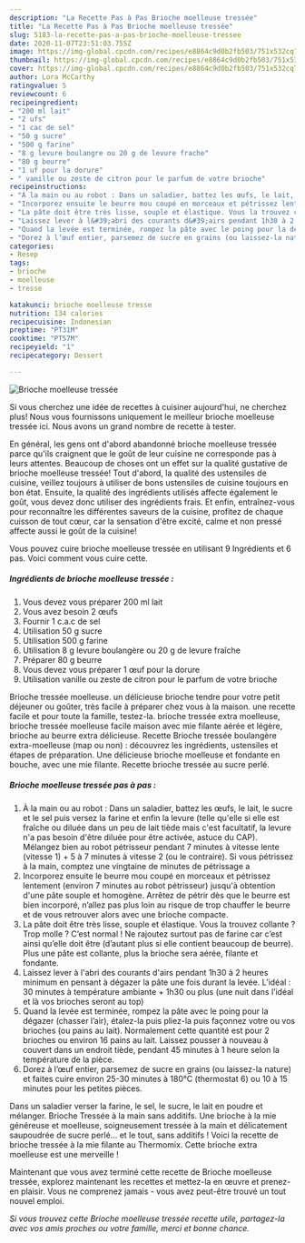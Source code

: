 ```yaml
---
description: "La Recette Pas à Pas Brioche moelleuse tressée"
title: "La Recette Pas à Pas Brioche moelleuse tressée"
slug: 5183-la-recette-pas-a-pas-brioche-moelleuse-tressee
date: 2020-11-07T23:51:03.755Z
image: https://img-global.cpcdn.com/recipes/e8864c9d0b2fb503/751x532cq70/brioche-moelleuse-tressee-photo-principale-de-la-recette.jpg
thumbnail: https://img-global.cpcdn.com/recipes/e8864c9d0b2fb503/751x532cq70/brioche-moelleuse-tressee-photo-principale-de-la-recette.jpg
cover: https://img-global.cpcdn.com/recipes/e8864c9d0b2fb503/751x532cq70/brioche-moelleuse-tressee-photo-principale-de-la-recette.jpg
author: Lora McCarthy
ratingvalue: 5
reviewcount: 6
recipeingredient:
- "200 ml lait"
- "2 ufs"
- "1 cac de sel"
- "50 g sucre"
- "500 g farine"
- "8 g levure boulangre ou 20 g de levure frache"
- "80 g beurre"
- "1 uf pour la dorure"
- " vanille ou zeste de citron pour le parfum de votre brioche"
recipeinstructions:
- "À la main ou au robot : Dans un saladier, battez les œufs, le lait, le sucre et le sel puis versez la farine et enfin la levure (telle qu&#39;elle si elle est fraîche ou diluée dans un peu de lait tiède mais c&#39;est facultatif, la levure n&#39;a pas besoin d&#39;être diluée pour être activée, astuce du CAP). Mélangez bien au robot pétrisseur pendant 7 minutes à vitesse lente (vitesse 1) + 5 à 7 minutes à vitesse 2 (ou le contraire). Si vous pétrissez à la main, comptez une vingtaine de minutes de pétrissage a"
- "Incorporez ensuite le beurre mou coupé en morceaux et pétrissez lentement (environ 7 minutes au robot pétrisseur) jusqu&#39;à obtention d&#39;une pâte souple et homogène. Arrêtez de pétrir dès que le beurre est bien incorporé, n’allez pas plus loin au risque de trop chauffer le beurre et de vous retrouver alors avec une brioche compacte."
- "La pâte doit être très lisse, souple et élastique. Vous la trouvez collante ? Trop molle ? C’est normal ! Ne rajoutez surtout pas de farine car c’est ainsi qu’elle doit être (d’autant plus si elle contient beaucoup de beurre). Plus une pâte est collante, plus la brioche sera aérée, filante et fondante."
- "Laissez lever à l&#39;abri des courants d&#39;airs pendant 1h30 à 2 heures minimum en pensant à dégazer la pâte une fois durant la levée. L’idéal : 30 minutes à température ambiante + 1h30 ou plus (une nuit dans l’idéal et là vos brioches seront au top)"
- "Quand la levée est terminée, rompez la pâte avec le poing pour la dégazer (chasser l’air), étalez-la puis pliez-la puis façonnez votre ou vos brioches (ou pains au lait). Normalement cette quantité est pour 2 brioches ou environ 16 pains au lait. Laissez pousser à nouveau à couvert dans un endroit tiède, pendant 45 minutes à 1 heure selon la température de la pièce."
- "Dorez à l’œuf entier, parsemez de sucre en grains (ou laissez-la nature) et faites cuire environ 25-30 minutes à 180°C (thermostat 6) ou 10 à 15 minutes pour les petites pièces."
categories:
- Resep
tags:
- brioche
- moelleuse
- tresse

katakunci: brioche moelleuse tresse 
nutrition: 134 calories
recipecuisine: Indonesian
preptime: "PT31M"
cooktime: "PT57M"
recipeyield: "1"
recipecategory: Dessert

---
```



![Brioche moelleuse tressée](https://img-global.cpcdn.com/recipes/e8864c9d0b2fb503/751x532cq70/brioche-moelleuse-tressee-photo-principale-de-la-recette.jpg)

Si vous cherchez une idée de recettes à cuisiner aujourd'hui, ne cherchez plus! Nous vous fournissons uniquement le meilleur brioche moelleuse tressée ici. Nous avons un grand nombre de recette à tester.

En général, les gens ont d'abord abandonné brioche moelleuse tressée parce qu'ils craignent que le goût de leur cuisine ne corresponde pas à leurs attentes. Beaucoup de choses ont un effet sur la qualité gustative de brioche moelleuse tressée! Tout d'abord, la qualité des ustensiles de cuisine, veillez toujours à utiliser de bons ustensiles de cuisine toujours en bon état. Ensuite, la qualité des ingrédients utilisés affecte également le goût, vous devez donc utiliser des ingrédients frais. Et enfin, entraînez-vous pour reconnaître les différentes saveurs de la cuisine, profitez de chaque cuisson de tout cœur, car la sensation d'être excité, calme et non pressé affecte aussi le goût de la cuisine!

<!--inarticleads1-->

Vous pouvez cuire brioche moelleuse tressée en utilisant 9 Ingrédients et 6 pas. Voici comment vous cuire cette.

##### Ingrédients de brioche moelleuse tressée :

1. Vous devez vous préparer 200 ml lait
1. Vous avez besoin 2 œufs
1. Fournir 1 c.a.c de sel
1. Utilisation 50 g sucre
1. Utilisation 500 g farine
1. Utilisation 8 g levure boulangère ou 20 g de levure fraîche
1. Préparer 80 g beurre
1. Vous devez vous préparer 1 œuf pour la dorure
1. Utilisation  vanille ou zeste de citron pour le parfum de votre brioche


Brioche tressée moelleuse. un délicieuse brioche tendre pour votre petit déjeuner ou goûter, très facile à préparer chez vous à la maison. une recette facile et pour toute la famille, testez-la. brioche tressée extra moelleuse, brioche tressée moelleuse facile maison avec mie filante aérée et légère, brioche au beurre extra délicieuse. Recette Brioche tressée boulangère extra-moelleuse (map ou non) : découvrez les ingrédients, ustensiles et étapes de préparation. Une délicieuse brioche moelleuse et fondante en bouche, avec une mie filante. Recette brioche tressée au sucre perlé. 

<!--inarticleads2-->

##### Brioche moelleuse tressée pas à pas :

1. À la main ou au robot : Dans un saladier, battez les œufs, le lait, le sucre et le sel puis versez la farine et enfin la levure (telle qu&#39;elle si elle est fraîche ou diluée dans un peu de lait tiède mais c&#39;est facultatif, la levure n&#39;a pas besoin d&#39;être diluée pour être activée, astuce du CAP). Mélangez bien au robot pétrisseur pendant 7 minutes à vitesse lente (vitesse 1) + 5 à 7 minutes à vitesse 2 (ou le contraire). Si vous pétrissez à la main, comptez une vingtaine de minutes de pétrissage a
1. Incorporez ensuite le beurre mou coupé en morceaux et pétrissez lentement (environ 7 minutes au robot pétrisseur) jusqu&#39;à obtention d&#39;une pâte souple et homogène. Arrêtez de pétrir dès que le beurre est bien incorporé, n’allez pas plus loin au risque de trop chauffer le beurre et de vous retrouver alors avec une brioche compacte.
1. La pâte doit être très lisse, souple et élastique. Vous la trouvez collante ? Trop molle ? C’est normal ! Ne rajoutez surtout pas de farine car c’est ainsi qu’elle doit être (d’autant plus si elle contient beaucoup de beurre). Plus une pâte est collante, plus la brioche sera aérée, filante et fondante.
1. Laissez lever à l&#39;abri des courants d&#39;airs pendant 1h30 à 2 heures minimum en pensant à dégazer la pâte une fois durant la levée. L’idéal : 30 minutes à température ambiante + 1h30 ou plus (une nuit dans l’idéal et là vos brioches seront au top)
1. Quand la levée est terminée, rompez la pâte avec le poing pour la dégazer (chasser l’air), étalez-la puis pliez-la puis façonnez votre ou vos brioches (ou pains au lait). Normalement cette quantité est pour 2 brioches ou environ 16 pains au lait. Laissez pousser à nouveau à couvert dans un endroit tiède, pendant 45 minutes à 1 heure selon la température de la pièce.
1. Dorez à l’œuf entier, parsemez de sucre en grains (ou laissez-la nature) et faites cuire environ 25-30 minutes à 180°C (thermostat 6) ou 10 à 15 minutes pour les petites pièces.


Dans un saladier verser la farine, le sel, le sucre, le lait en poudre et mélanger. Brioche Tressée à la main sans additifs. Une brioche à la mie généreuse et moelleuse, soigneusement tressée à la main et délicatement saupoudrée de sucre perlé… et le tout, sans additifs ! Voici la recette de brioche tressée à la mie filante au Thermomix. Cette brioche extra moelleuse est une merveille ! 

<!--inarticleads1-->

<p>
Maintenant que vous avez terminé cette recette de Brioche moelleuse tressée, explorez maintenant les recettes et mettez-la en œuvre et prenez-en plaisir. Vous ne comprenez jamais - vous avez peut-être trouvé un tout nouvel emploi.
</p>

<p>
<i>Si vous trouvez cette Brioche moelleuse tressée recette utile, partagez-la avec vos amis proches ou votre famille, merci et bonne chance.</i>
</p>
